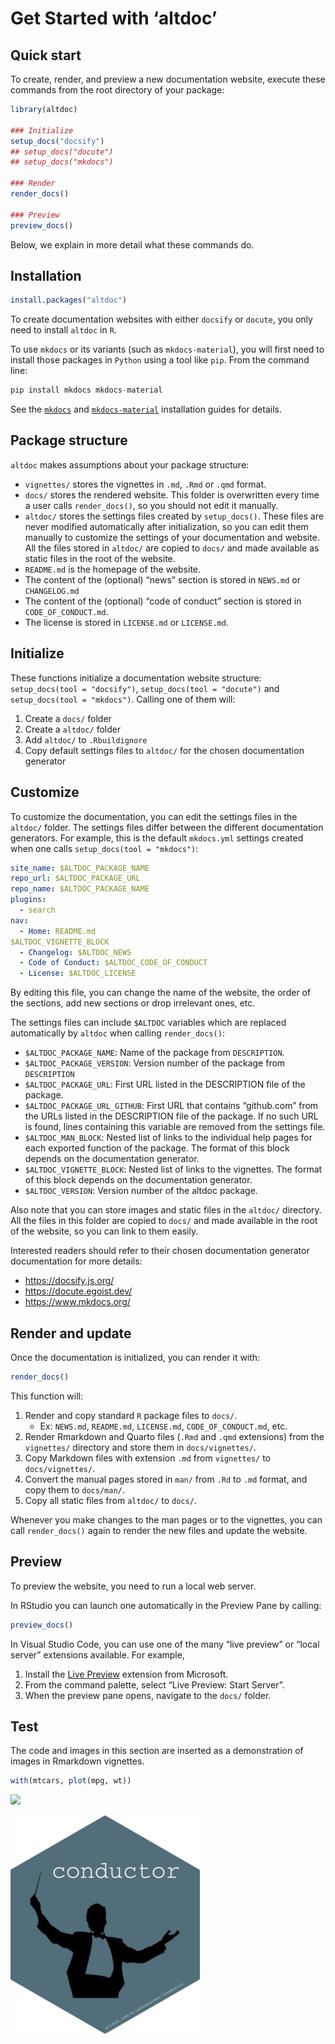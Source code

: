 Get Started with ‘altdoc’
================

## Quick start

To create, render, and preview a new documentation website, execute
these commands from the root directory of your package:

``` r
library(altdoc)

### Initialize
setup_docs("docsify")
## setup_docs("docute")
## setup_docs("mkdocs")

### Render
render_docs()

### Preview
preview_docs()
```

Below, we explain in more detail what these commands do.

## Installation

``` r
install.packages("altdoc")
```

To create documentation websites with either `docsify` or `docute`, you
only need to install `altdoc` in `R`.

To use `mkdocs` or its variants (such as `mkdocs-material`), you will
first need to install those packages in `Python` using a tool like
`pip`. From the command line:

``` python
pip install mkdocs mkdocs-material
```

See the [`mkdocs`](https://www.mkdocs.org/user-guide/installation/) and
[`mkdocs-material`](https://squidfunk.github.io/mkdocs-material/getting-started/#with-pip)
installation guides for details.

## Package structure

`altdoc` makes assumptions about your package structure:

- `vignettes/` stores the vignettes in `.md`, `.Rmd` or `.qmd` format.
- `docs/` stores the rendered website. This folder is overwritten every
  time a user calls `render_docs()`, so you should not edit it manually.
- `altdoc/` stores the settings files created by `setup_docs()`. These
  files are never modified automatically after initialization, so you
  can edit them manually to customize the settings of your documentation
  and website. All the files stored in `altdoc/` are copied to `docs/`
  and made available as static files in the root of the website.  
- `README.md` is the homepage of the website.
- The content of the (optional) “news” section is stored in `NEWS.md` or
  `CHANGELOG.md`
- The content of the (optional) “code of conduct” section is stored in
  `CODE_OF_CONDUCT.md`.
- The license is stored in `LICENSE.md` or `LICENSE.md`.

## Initialize

These functions initialize a documentation website structure:
`setup_docs(tool = "docsify")`, `setup_docs(tool = "docute")` and
`setup_docs(tool = "mkdocs")`. Calling one of them will:

1.  Create a `docs/` folder
2.  Create a `altdoc/` folder
3.  Add `altdoc/` to `.Rbuildignore`
4.  Copy default settings files to `altdoc/` for the chosen
    documentation generator

## Customize

To customize the documentation, you can edit the settings files in the
`altdoc/` folder. The settings files differ between the different
documentation generators. For example, this is the default `mkdocs.yml`
settings created when one calls `setup_docs(tool = "mkdocs")`:

``` yaml
site_name: $ALTDOC_PACKAGE_NAME
repo_url: $ALTDOC_PACKAGE_URL
repo_name: $ALTDOC_PACKAGE_NAME
plugins:
  - search
nav:
  - Home: README.md
$ALTDOC_VIGNETTE_BLOCK
  - Changelog: $ALTDOC_NEWS
  - Code of Conduct: $ALTDOC_CODE_OF_CONDUCT
  - License: $ALTDOC_LICENSE
```

By editing this file, you can change the name of the website, the order
of the sections, add new sections or drop irrelevant ones, etc.

The settings files can include `$ALTDOC` variables which are replaced
automatically by `altdoc` when calling `render_docs()`:

- `$ALTDOC_PACKAGE_NAME`: Name of the package from `DESCRIPTION`.
- `$ALTDOC_PACKAGE_VERSION`: Version number of the package from
  `DESCRIPTION`
- `$ALTDOC_PACKAGE_URL`: First URL listed in the DESCRIPTION file of the
  package.
- `$ALTDOC_PACKAGE_URL_GITHUB`: First URL that contains “github.com”
  from the URLs listed in the DESCRIPTION file of the package. If no
  such URL is found, lines containing this variable are removed from the
  settings file.
- `$ALTDOC_MAN_BLOCK`: Nested list of links to the individual help pages
  for each exported function of the package. The format of this block
  depends on the documentation generator.
- `$ALTDOC_VIGNETTE_BLOCK`: Nested list of links to the vignettes. The
  format of this block depends on the documentation generator.
- `$ALTDOC_VERSION`: Version number of the altdoc package.

Also note that you can store images and static files in the `altdoc/`
directory. All the files in this folder are copied to `docs/` and made
available in the root of the website, so you can link to them easily.

Interested readers should refer to their chosen documentation generator
documentation for more details:

- <https://docsify.js.org/>
- <https://docute.egoist.dev/>
- <https://www.mkdocs.org/>

## Render and update

Once the documentation is initialized, you can render it with:

``` r
render_docs()
```

This function will:

1.  Render and copy standard `R` package files to `docs/`.
    - Ex: `NEWS.md`, `README.md`, `LICENSE.md`, `CODE_OF_CONDUCT.md`,
      etc.
2.  Render Rmarkdown and Quarto files (`.Rmd` and `.qmd` extensions)
    from the `vignettes/` directory and store them in `docs/vignettes/`.
3.  Copy Markdown files with extension `.md` from `vignettes/` to
    `docs/vignettes/`.
4.  Convert the manual pages stored in `man/` from `.Rd` to `.md`
    format, and copy them to `docs/man/`.  
5.  Copy all static files from `altdoc/` to `docs/`.

Whenever you make changes to the man pages or to the vignettes, you can
call `render_docs()` again to render the new files and update the
website.

## Preview

To preview the website, you need to run a local web server.

In RStudio you can launch one automatically in the Preview Pane by
calling:

``` r
preview_docs()
```

In Visual Studio Code, you can use one of the many “live preview” or
“local server” extensions available. For example,

1.  Install the [Live
    Preview](https://marketplace.visualstudio.com/items?itemName=ms-vscode.live-server)
    extension from Microsoft.
2.  From the command palette, select “Live Preview: Start Server”.
3.  When the preview pane opens, navigate to the `docs/` folder.

## Test

The code and images in this section are inserted as a demonstration of
images in Rmarkdown vignettes.

``` r
with(mtcars, plot(mpg, wt))
```

![](vignettes/get-started_files/figure-gfm/unnamed-chunk-1-1.png)<!-- -->

![](images/hex-conductor.png)
